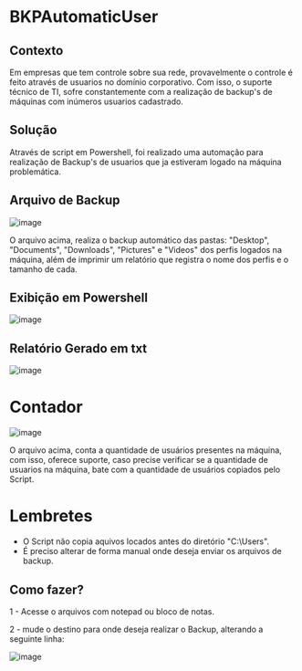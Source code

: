# BKPAutomaticUser

## Contexto

Em empresas que tem controle sobre sua rede, provavelmente o controle é feito através de usuarios no domínio corporativo.
Com isso, o suporte técnico de TI, sofre constantemente com a realização de backup's de máquinas com inúmeros usuarios cadastrado.


## Solução

Através de script em Powershell, foi realizado uma automação para realização de Backup's de usuarios que ja estiveram logado na máquina problemática.


## Arquivo de Backup

![image](https://github.com/user-attachments/assets/a49974cf-24b2-49d8-8ca1-68fcb200af4a)

O arquivo acima, realiza o backup automático das pastas: "Desktop", "Documents", "Downloads", "Pictures" e "Videos" dos perfis logados na máquina, além de imprimir um relatório que registra o nome dos perfis e o tamanho de cada. 

## Exibição em Powershell

![image](https://github.com/user-attachments/assets/b52d1f3b-2f81-4539-a4fb-ce0ebcb2c808)


## Relatório Gerado em txt

![image](https://github.com/user-attachments/assets/0b826d15-61ec-4571-bbeb-1d21d191d897)



# Contador

![image](https://github.com/user-attachments/assets/3b97343e-78c6-4911-96e8-c034ec556864)

O arquivo acima, conta a quantidade de usuários presentes na máquina, com isso, oferece suporte, caso precise verificar se a quantidade de usuarios na máquina, bate com a quantidade de usuários copiados pelo Script.

# Lembretes

- O Script não copia aquivos locados antes do diretório "C:\Users".
- É preciso alterar de forma manual onde deseja enviar os arquivos de backup.

## Como fazer?

1 - Acesse o arquivos com notepad ou bloco de notas.

2 - mude o destino para onde deseja realizar o Backup, alterando a seguinte linha:

![image](https://github.com/user-attachments/assets/ff2ca69b-c8e0-47c3-a700-36cb17af3eea)





